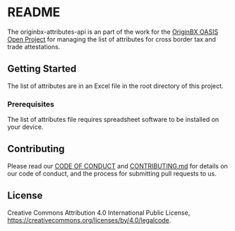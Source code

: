 

# README

The originbx-attributes-api is an part of the work for the [OriginBX OASIS Open Project](https://originbx-oasis.org/) for managing the list of attributes for cross border tax and trade attestations.

## Getting Started

The list of attributes are in an Excel file in the root directory of this project.

### Prerequisites

The list of attributes file requires spreadsheet software to be installed on your device.


## Contributing

Please read our [CODE OF CONDUCT](./CODE-OF-CONDUCT.md) and [CONTRIBUTING.md](./CONTRIBUTING.md) for details on our code of conduct, and the process for submitting pull requests to us.


## License

Creative Commons Attribution 4.0 International Public License, https://creativecommons.org/licenses/by/4.0/legalcode.

